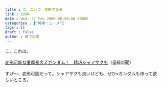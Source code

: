 ```yaml
---
title : こ、こいつ　変形するぞ
link : 1890
date : Wed, 27 Feb 2008 06:06:08 +0000
categories : ["時事ニュース"]
tags : []
draft : false
author : 倉下忠憲
---
```


こ、これは。<BR><BR><A HREF="http://sankei.jp.msn.com/photos/entertainments/game/080226/gam0802261453000-p1.htm" TARGET="_blank">変形可能な重厚長大Ｚガンダム！　精巧シャアザクも</A>（産経新聞）<BR><BR>すげ～、変形可能だって。シャアザクも良いけども、ぜひνガンダムも作って欲しいところ。<br><br>
